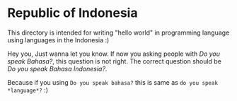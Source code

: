 # Republic of Indonesia

This directory is intended for writing "hello world" in programming language using languages in the Indonesia :)


Hey you, Just wanna let you know.
If now you asking people with *Do you speak Bahasa?*, this question is not right.
The correct question should be *Do you speak Bahasa Indonesia?*.

Because if you using `Do you speak bahasa?` this is same as `do you speak *language*?` :)

